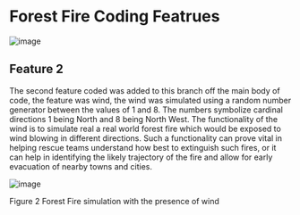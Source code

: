 # Forest Fire Coding Featrues  
![image](https://user-images.githubusercontent.com/72683052/98969774-1b6c1900-2507-11eb-9170-0bdd51df4085.png)

## Feature 2
The second feature coded was added to this branch off the main body of code, the feature was wind, the wind was simulated using a random number generator between the values of 1 and 8. The numbers symbolize cardinal directions  1 being North and 8 being North West. The functionality of the wind is to simulate real a real world forest fire which would be exposed to wind blowing in different directions. Such a functionality can prove vital in helping rescue teams understand how best to extinguish such fires, or it can help in identifying the likely trajectory of the fire and allow for early evacuation of nearby  towns and cities.  

![image](https://user-images.githubusercontent.com/72683052/98971677-638c3b00-2509-11eb-8cfb-97df27903a48.png)


Figure 2 Forest Fire simulation with the presence of wind
